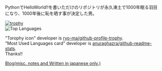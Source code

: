 PythonでHelloWorld!!を書いただけのリポジトリが永久凍土で1000年眠る羽目になり、1000年後に恥を晒す事が決定した男。  

[![trophy](https://github-profile-trophy.vercel.app/?username=K-MountainBook&theme=onedark)](https://github.com/ryo-ma/github-profile-trophy)  
![Top Languages](https://github-readme-stats.vercel.app/api/top-langs/?username=K-MountainBook&layout=compact&theme=tokyonight)

"Torophy icon" developer is [ryo-ma/github-profile-trophy](https://github.com/ryo-ma/github-profile-trophy).  
"Most Used Languages card" developer is [anuraghazra/github-readme-stats](https://github.com/anuraghazra/github-readme-stats).  
Thanks!!  

[Blog(misc. notes and Written in japanese only.)](http://blog.livedoor.jp/deile/)
<!--
**K-MountainBook/K-MountainBook** is a ✨ _special_ ✨ repository because its `README.md` (this file) appears on your GitHub profile.

Here are some ideas to get you started:

- 🔭 I’m currently working on ...
- 🌱 I’m currently learning ...
- 👯 I’m looking to collaborate on ...
- 🤔 I’m looking for help with ...
- 💬 Ask me about ...
- 📫 How to reach me: ...
- 😄 Pronouns: ...
- ⚡ Fun fact: ...
-->

